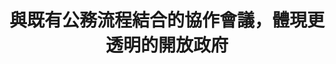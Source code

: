 ---
layout: post
title: "與既有公務流程結合的協作會議，體現更透明的開放政府"
tags:
  - "醫療"
  - "健保"
  - "平等"
  - "法規"
id: 49
thumbnail: "/images/post/49/1jIXcBDeUsGhKq762NsbnVx1vtia-rPRq.jpg"
description: "開放政府第49次協作會議  「醫療院所『病房營養照護』及『診間營養諮詢』 應有全民健康保險給付制度」"
color: "yellow"
publish: "false"
departments:
  - "衛福部"
cover:
  link: ""
introduction:
  content: "2019年3月29日有位營養師在國發會的「公共政策網路參與平台」上提案，希望「醫療院所『病房營養照護』及『診間營養諮詢』 應有全民健康保險給付制度」，這個訴求得到5,144位網友連署。這個提案主張，營養照護和營養諮詢對於醫療院所的患者健康狀態與疾病控制具有正面幫助之影響，但因為沒有適當之健保給付，導致醫療院所無法用合理薪資聘用足夠營養師執行相關業務，造成醫療院所的營養師長期不足及離職流動率高。因此建議衛生福利部中央健康保險署將醫療院所之『病房營養照護』及『診間營養諮詢』納入全民健康保險給付制度，促使醫療院所聘僱足夠營養師及降低離職流動率，讓病患獲得良好營養照護達到自我健康管理並防止疾病惡化，亦可節省耗費鉅額的醫療資源。
經與衛福部召開工作會議討論後得知，涉及健保給付相關的討論及審核，衛福部已經有既定的專家諮詢會議和健保共擬會議等委員會形式處理，而且相關會議都有記名逐字稿行之有年，可說已達到透明及開放原則。所以本案的處理方式，PDIS僅提供逐字稿協助，並將逐字記錄公開於sayit網站上，供關心本議題的民眾參考。
"
  image: ""
join:
  type: "提"
  image: "/images/post/49/1uUUzDolOMwgQMUa09XE6OE1k8145VAwy.jpg"
embed:
  - type: "transcript"
    links:
      - "https://sayit.pdis.nat.gov.tw/2019-06-12-%E5%BB%BA%E8%AD%B0%E7%87%9F%E9%A4%8A%E7%85%A7%E8%AD%B7%E7%B4%8D%E5%85%A5%E5%81%A5%E4%BF%9D%E7%B5%A6%E4%BB%98%E6%A1%88"
pictures:
---